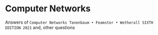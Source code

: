 # Computer Networks

Answers of `Computer Networks Tanenbaum • Feamster • Wetherall SIXTH EDITION 2021`
and, other questions
